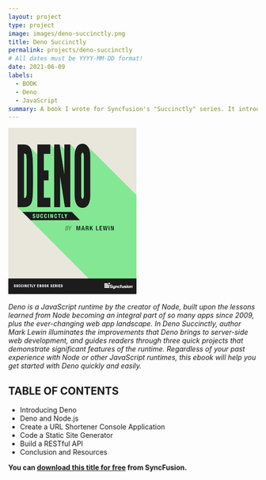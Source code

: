 ```yaml
---
layout: project
type: project
image: images/deno-succinctly.png
title: Deno Succinctly
permalink: projects/deno-succinctly
# All dates must be YYYY-MM-DD format!
date: 2021-06-09
labels:
  - BOOK
  - Deno
  - JavaScript
summary: A book I wrote for Syncfusion's "Succinctly" series. It introduces readers familiar with Node.js to Deno, by creating three projects that demonstrate Deno's features.
---
```


<img class="ui medium right floated rounded image" src="../images/deno-succinctly.png">

_Deno is a JavaScript runtime by the creator of Node, built upon the lessons learned from Node becoming an integral part of so many apps since 2009, plus the ever-changing web app landscape. In Deno Succinctly, author Mark Lewin illuminates the improvements that Deno brings to server-side web development, and guides readers through three quick projects that demonstrate significant features of the runtime. Regardless of your past experience with Node or other JavaScript runtimes, this ebook will help you get started with Deno quickly and easily._

## TABLE OF CONTENTS

- Introducing Deno
- Deno and Node.js
- Create a URL Shortener Console Application
- Code a Static Site Generator
- Build a RESTful API
- Conclusion and Resources

**You can [download this title for free](https://www.syncfusion.com/succinctly-free-ebooks/download/deno-succinctly) from SyncFusion.**
